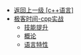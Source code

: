 - [返回上一级 [c++语言]](/编程语言/c++语言/)
- [极客时间-cpp实战](/编程语言/c++语言/极客时间-cpp实战/)
  - [技能提升](/编程语言/c++语言/极客时间-cpp实战/技能提升.md)
  - [概论](/编程语言/c++语言/极客时间-cpp实战/概论.md)
  - [语言特性](/编程语言/c++语言/极客时间-cpp实战/语言特性.md)
